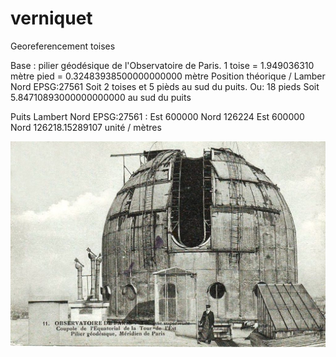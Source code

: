 # verniquet
Georeferencement toises

Base : pilier géodésique de l'Observatoire de Paris.
1 toise = 1.949036310 mètre
pied = 0.32483938500000000000 mètre
Position théorique / Lamber Nord EPSG:27561
Soit 2 toises et 5 pièds au sud du puits. Ou: 18 pieds
Soit 5.84710893000000000000 au sud du puits

Puits Lambert Nord EPSG:27561 : Est 600000 Nord 126224
Est 600000 Nord 126218.15289107 unité / mètres

![Screenshot](img/Observatoire.jpg)
